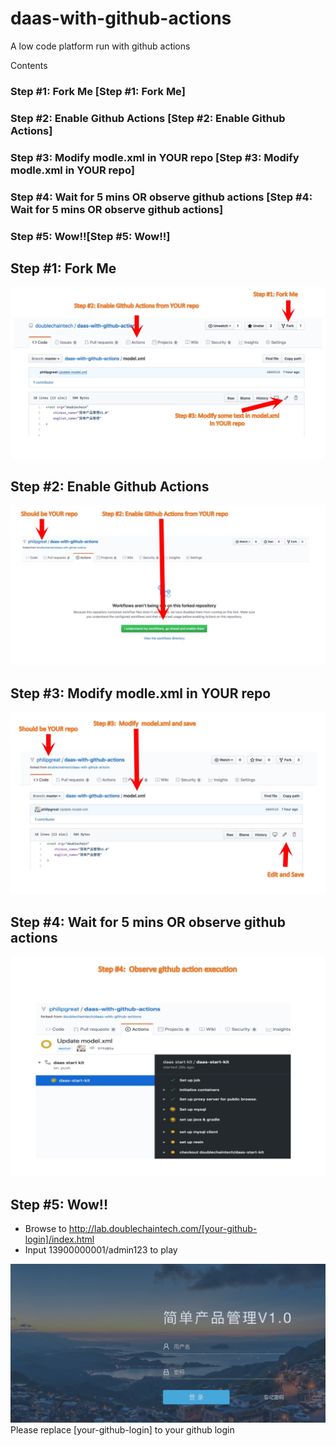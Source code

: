 # daas-with-github-actions
A low code platform run with github actions



Contents
### Step #1: Fork Me  [Step #1: Fork Me] ##
### Step #2: Enable Github Actions  [Step #2: Enable Github Actions] ##
### Step #3: Modify modle.xml in YOUR repo  [Step #3: Modify modle.xml in YOUR repo] ##
### Step #4: Wait for 5 mins OR observe github actions [Step #4: Wait for 5 mins OR observe github actions] ##
### Step #5: Wow!![Step #5: Wow!!] ##


## Step #1: Fork Me

![Steps](/doc/step-01.jpg)

## Step #2: Enable Github Actions

![Steps](/doc/step-02.jpg)

## Step #3: Modify modle.xml in YOUR repo

![Steps](/doc/step-03.jpg)

## Step #4: Wait for 5 mins OR observe github actions

![Steps](/doc/step-04.jpg)


## Step #5: Wow!!

* Browse to http://lab.doublechaintech.com/[your-github-login]/index.html
* Input 13900000001/admin123 to play


![Steps](/doc/final-ui.jpg)
Please replace [your-github-login] to your github login



 
